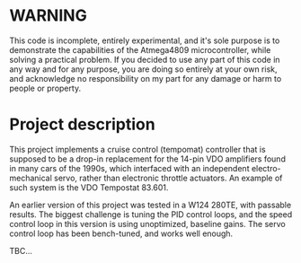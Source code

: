 # WARNING
This code is incomplete, entirely experimental, and it's sole purpose is to demonstrate the capabilities of the Atmega4809 microcontroller, while solving a practical problem.
If you decided to use any part of this code in any way and for any purpose, you are doing so entirely at your own risk, 
and acknowledge no responsibility on my part for any damage or harm to people or property.

# Project description
This project implements a cruise control (tempomat) controller that is supposed to be a drop-in replacement for the 14-pin VDO amplifiers found in many cars of the 1990s, which interfaced with an independent electro-mechanical servo, rather than electronic throttle actuators. An example of such system is the VDO Tempostat 83.601.

An earlier version of this project was tested in a W124 280TE, with passable results.
The biggest challenge is tuning the PID control loops, and the speed control loop in this version is using unoptimized, baseline gains.
The servo control loop has been bench-tuned, and works well enough.

TBC...
